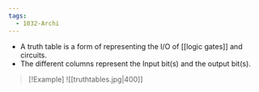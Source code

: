 ```yaml
---
tags:
  - 1032-Archi
---
```

- A truth table is a form of representing the I/O of [[logic gates]] and circuits.
- The different columns represent the Input bit(s) and the output bit(s).

> [!Example]
> ![[truthtables.jpg|400]]